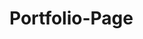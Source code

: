 # Portfolio-Page
<!DOCTYPE html>
<html lang="en">
<head>
    <meta charset="UTF-8">
    <meta name="viewport" content="width=device-width, initial-scale=1.0">
    <title>Document</title>
    <head>
        <meta charset="UTF-8">
        <meta name="viewport" content="width=device-width, initial-scale=1.0">
        <title>Shreyansh - Portfolio</title>
        <link rel="preconnect" href="https://fonts.googleapis.com">
        <link rel="preconnect" href="https://fonts.gstatic.com" crossorigin>
        <link href="https://fonts.googleapis.com/css2?family=Poppins:wght@400;700&display=swap" rel="stylesheet">
        <style>
        <style>
            body {
                * {
                    margin: 0;
                    padding: 0;
                }
    
                background-color: rgb(1, 1, 12);
                colour:white;
                font-family:'poppins',
                sans-serif;
            }
    
            nav {
                display: flex;
                justify-content: space-around;
                align-items: center;
                height: 100px;
                background-color: rgb(159, 159, 235);
            }
    
            nav ul {
                display: flex;
                justify-content: center;
            }
    
            nav ul li {
                list-style: none;
                margin: 0 23px;
    
            }
    
            nav ul li a {
                text-decoration: none;
                color: rgb(38, 38, 131);
                font-size: 1.2rem;
            }
    
            nav ul li a:hover {
                color: white;
            }
    
            .left {
                font-size: 2rem;
            }
    
            .firstSection {
                display: flex;
                justify-content: space-around;
                margin: 13px 0;
            }
    
            .firstSection div {
                width: 30%;
                margin: 40px;
            }
    
            .leftSection {
                width: 1%;
                font-size: 2.5rem;
                background-color: white;
                margin-top: 500px;
                text-color: lavender;
            }
    
            .rightSection {
                width: 10%;
                height: 20;
                margin: 70px;
                background-color: white;
            }
    
            .rightSection img {
                border: 1px;
                border-radius: 4px;
                width: 50%;
                margin-left: auto;
                margin-right: auto;
                margin-top: 1%;
                object-fit: contain;
                float: right;
                margin: 20px 0;
                border-radius: 5%;
            }
    
            #element {
                color: rgb(38, 38, 131);
            }
    
            .secondSection {
                max-width: 80vw;
                margin: auto;
                color: rgb(38, 38, 131);
                height: 80vh;
            }
    
            .secondSection h1 {
                font-size: 1.9rem;
            }
    
            .secondSection .box {
                background: rgb(38, 38, 131);
                width: 80vw;
                height: 2px;
                margin: 56px 0;
                display: flex;
            }
    
            main hr {
                border: 0;
                background: #9c97f1;
                height: 1.2px;
                margin: 40px 84px;
            }
    
            .secondSection .vertical {
                height: 93px;
                width: 1px;
                background-color: rgb(38, 38, 131);
                margin: 0 130px;
    
    
            }
    
    
    
            .vertical-title {
                position: relative;
                top: 100px;
                width: 150px;
                font-size: 18px;
    
            }
    
            .vertical-desc {
                position: relative;
                top: 120px;
                width: 120px;
                font-size: 13px;
            }
        </style>
    </head>
    
    <body>
        <header>
            <nav>
                <div class="left">PERSONAL PORTFOLIO</div>
                <div class="right">
                    <ul>
                        <li><a href="#home"> Home</a></li>
                        <li><a href="#about"> About</a></li>
                        <li><a href="#projects"> Projects</a></li>  
                    </ul>
                </div>
            </nav>
        </header>
    
        </header>
        <main>
            <section id="about" class="firstSection">
                <div class="leftSection"> </span> <span id="element"> </span> </break>
    
    
    
                </div>
                <div class="rightSection">
                    <img src="/WhatsApp Image 2024-10-25 at 18.50.12.jpeg" style="margin-right: 100px;">
    
                </div>
            </section>
            <hr style="border:0; background: #9c97f1; height: 1.2px; margin: 40px 84px;">
    
            <section id="projects" class="secondSection">
                <h1>PROJECTS</h1>
                <div class="box">
                    <div class="vertical">
                        <div class="vertical-title">
                            LPU Login[HTML CSS]
                        </div>
                        <div class="vertical-desc">
                            In Lpu Login we insert our User ID, Phone No., Password and confirm Password then we will submit it.
                            <br>
                            <br>
                            <a href="/Project1.html">Visit Project</a>
    
                        </div>
                    </div>
                    <div class="vertical">
                        <div class="vertical-title">
                          Marks Table[HTML CSS] 
                        </div>
                        <div class="vertical-desc">
                        In Marks Table we create a border, four column for Students, Maths, Physics, Computer Science and we will insert their values.
                        <br>
                        <br>
                        <a href="/Project.html">Visit Project</a>
                        </div>
    
                    </div>
                    <div class="vertical">
                        <div class="vertical-title">
                        Portfolio Page
                        </div>
                        <div class="vertical-desc">
                            Portfolio Page serves as a testament to my multifaceted skills and extensive projects across diverse domains.It's a dynamic display of my skills and creativity, reflecting a commitment to excellence in the digital realm.
                            <br>
                            <br>
                            <a href="/Project2.html">Visit Project</a>
                        </div>
    
                    </div>
                    <div class="vertical">
                        <div class="vertical-title">
                         Colour Box
                        </div>
                        <div class="vertical-desc">
                         In colour box we create 5 box and insert green colour in 4 box and leave 1 box blank.
                         <br>
                         <br>
                         <a href="/Project3.html">Visit Project</a>
                        </div>
    
                    </div>
            </section>
            
        </main>
    
        <script src="https://unpkg.com/typed.js@2.0.16/dist/typed.umd.js"></script>
        <!-- Setup and start animation! -->
        <script>
            var typed = new Typed('#element', {
                strings: ['Hi! I am Shreyansh a first-year B.Tech student with an insatiable passion for all things Tech, coupled with a proficient grasp of a diverse range of soft skills.  '],
                typeSpeed: 30,
            });
        
            function smoothScroll(target, duration) {
                const targetElement = document.querySelector(target);
                const targetPosition = targetElement.offsetTop;
                const startPosition = window.pageYOffset;
                const distance = targetPosition - startPosition;
                let startTime = null;
        
                function animation(currentTime) {
                    if (startTime === null) startTime = currentTime;
                    const timeElapsed = currentTime - startTime;
                    const run = ease(timeElapsed, startPosition, distance, duration);
                    window.scrollTo(0, run);
                    if (timeElapsed < duration) requestAnimationFrame(animation);
                }
        
                function ease(t, b, c, d) {
                    t /= d / 2;
                    if (t < 1) return c / 2 * t * t + b;
                    t--;
                    return -c / 2 * (t * (t - 2) - 1) + b;
                }
        
                requestAnimationFrame(animation);
            }
        
            // Add click event listener to "Projects" link
            document.addEventListener('DOMContentLoaded', function() {
                const projectsLink = document.querySelector('a[href="#projects"]');
                const aboutLink = document.querySelector('a[href="#about"]');
                const contactLink = document.querySelector('a[href="#contact"]');
        
                projectsLink.addEventListener('click', function (e) {
                    e.preventDefault();
                    smoothScroll('#projects', 1000); // 1000ms (1 second) duration
                });
        
                aboutLink.addEventListener('click', function (e) {
                    e.preventDefault();
                    smoothScroll('#about', 1000); // 1000ms (1 second) duration
                });
        
                contactLink.addEventListener('click', function (e) {
                    e.preventDefault();
                    smoothScroll('#contact', 1000); // 1000ms (1 second) duration
                });
            });
    
        </script>
    </body>
    </html>
</head>
<body>

